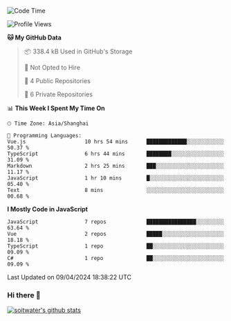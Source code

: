 <!--START_SECTION:waka-->
![Code Time](http://img.shields.io/badge/Code%20Time-3%2C319%20hrs%2012%20mins-blue)

![Profile Views](http://img.shields.io/badge/Profile%20Views-2-blue)

**🐱 My GitHub Data** 

> 📦 338.4 kB Used in GitHub's Storage 
 > 
> 🚫 Not Opted to Hire
 > 
> 📜 4 Public Repositories 
 > 
> 🔑 6 Private Repositories 
 > 
📊 **This Week I Spent My Time On** 

```text
🕑︎ Time Zone: Asia/Shanghai

💬 Programming Languages: 
Vue.js                   10 hrs 54 mins      █████████████░░░░░░░░░░░░   50.37 % 
TypeScript               6 hrs 44 mins       ████████░░░░░░░░░░░░░░░░░   31.09 % 
Markdown                 2 hrs 25 mins       ███░░░░░░░░░░░░░░░░░░░░░░   11.17 % 
JavaScript               1 hr 10 mins        █░░░░░░░░░░░░░░░░░░░░░░░░   05.40 % 
Text                     8 mins              ░░░░░░░░░░░░░░░░░░░░░░░░░   00.68 % 
```

**I Mostly Code in JavaScript** 

```text
JavaScript               7 repos             ████████████████░░░░░░░░░   63.64 % 
Vue                      2 repos             █████░░░░░░░░░░░░░░░░░░░░   18.18 % 
TypeScript               1 repo              ██░░░░░░░░░░░░░░░░░░░░░░░   09.09 % 
C#                       1 repo              ██░░░░░░░░░░░░░░░░░░░░░░░   09.09 % 
```




 Last Updated on 09/04/2024 18:38:22 UTC
<!--END_SECTION:waka-->

### Hi there 👋
[![soitwater's github stats](https://github-readme-stats.vercel.app/api?username=soitwater)](https://github.com/soitwater/github-readme-stats)
